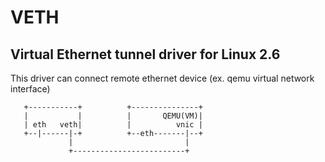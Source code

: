 # VETH #
## Virtual Ethernet tunnel driver for Linux 2.6 ##

This driver can connect remote ethernet device (ex. qemu virtual network interface)
```
   +-----------+          +---------------+
   |           |          |       QEMU(VM)|
   | eth   veth|          |          vnic |
   +--|------|-+          +--eth-------|--+
             |                         |
             +-------------------------+
```